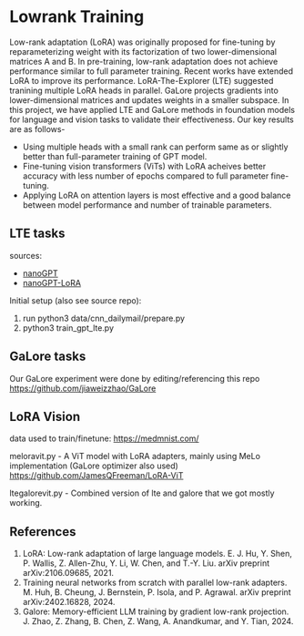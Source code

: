 # Lowrank Training 

Low-rank adaptation (LoRA) was originally proposed for fine-tuning by reparameterizing weight with its factorization of two lower-dimensional matrices A and B. In pre-training, low-rank adaptation does not achieve performance similar to full parameter training. Recent works have extended LoRA to improve its performance. LoRA-The-Explorer (LTE) suggested tranining multiple LoRA heads in parallel. GaLore projects gradients into lower-dimensional matrices and updates weights in a smaller subspace. In this project, we have applied LTE and GaLore methods in foundation models for language and vision tasks to validate their effectiveness. Our key results are as follows-
* Using multiple heads with a small rank can perform same as or slightly better than full-parameter training of GPT model.
* Fine-tuning vision transformers (ViTs) with LoRA acheives better accuracy with less number of epochs compared to full parameter fine-tuning. 
* Applying LoRA on attention layers is most effective and a good balance between model performance and number of trainable parameters. 

## LTE tasks

sources: 
* [nanoGPT](https://github.com/karpathy/nanoGPT)
* [nanoGPT-LoRA](https://github.com/danielgrittner/nanoGPT-LoRA)

Initial setup (also see source repo):
1. run python3 data/cnn_dailymail/prepare.py
2. python3 train_gpt_lte.py

## GaLore tasks
Our GaLore experiment were done by editing/referencing this repo 
https://github.com/jiaweizzhao/GaLore

## LoRA Vision
data used to train/finetune: https://medmnist.com/

meloravit.py - A ViT model with LoRA adapters, mainly using MeLo implementation (GaLore optimizer also used)
https://github.com/JamesQFreeman/LoRA-ViT

ltegalorevit.py - Combined version of lte and galore that we got mostly working.

## References 

1. LoRA: Low-rank adaptation of large language models. E. J. Hu, Y. Shen, P. Wallis, Z. Allen-Zhu, Y. Li, W. Chen, and T.-Y. Liu. arXiv preprint arXiv:2106.09685, 2021.
2. Training neural networks from scratch with parallel low-rank adapters. M. Huh, B. Cheung, J. Bernstein, P. Isola, and P. Agrawal. arXiv preprint arXiv:2402.16828, 2024.
3. Galore: Memory-efficient LLM training by gradient low-rank projection. J. Zhao, Z. Zhang, B. Chen, Z. Wang, A. Anandkumar, and Y. Tian, 2024.